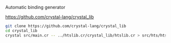 Automatic binding generator

https://github.com/crystal-lang/crystal_lib

```sh
git clone https://github.com/crystal-lang/crystal_lib
cd crystal_lib
crystal src/main.cr -- ../htslib.cr/crystal_lib/htslib.cr > src/hts/htslib.cr
```